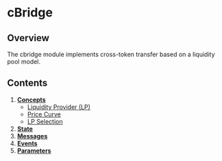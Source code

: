 # cBridge

## Overview

The cbridge module implements cross-token transfer based on a liquidity pool model.

## Contents

1. **[Concepts](01_concepts.md)**
   - [Liquidity Provider (LP)](01_concepts.md#liquidity-provider-lp)
   - [Price Curve](01_concepts.md#price-curve)
   - [LP Selection](01_concepts.md#lp-selection)
2. **[State](02_state.md)**
3. **[Messages](03_messages.md)**
4. **[Events](04_events.md)**
5. **[Parameters](05_params.md)**

